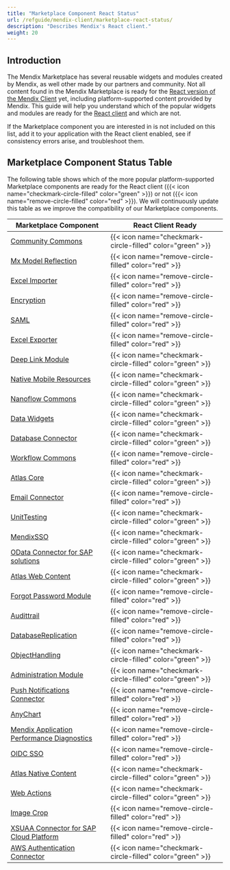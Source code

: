```yaml
---
title: "Marketplace Component React Status"
url: /refguide/mendix-client/marketplace-react-status/
description: "Describes Mendix's React client."
weight: 20
---
```


## Introduction

The Mendix Marketplace has several reusable widgets and modules created by Mendix, as well other made by our partners and community. Not all content found in the Mendix Marketplace is ready for the [React version of the Mendix Client](/releasenotes/studio-pro/10.7/#react-client) yet, including platform-supported content provided by Mendix. This guide will help you understand which of the popular widgets and modules are ready for the [React client](/refguide/mendix-client/react/) and which are not.

If the Marketplace component you are interested in is not included on this list, add it to your application with the React client enabled, see if consistency errors arise, and troubleshoot them.

## Marketplace Component Status Table

The following table shows which of the more popular platform-supported Marketplace components are ready for the React client ({{< icon name="checkmark-circle-filled" color="green" >}}) or not ({{< icon name="remove-circle-filled" color="red" >}}). We will continuously update this table as we improve the compatibility of our Marketplace components.

| Marketplace Component | React Client Ready |
| --- | --- |
| [Community Commons](https://marketplace.mendix.com/link/component/170) | {{< icon name="checkmark-circle-filled" color="green" >}} |
| [Mx Model Reflection](https://marketplace.mendix.com/link/component/69) | {{< icon name="remove-circle-filled" color="red" >}} |
| [Excel Importer](https://marketplace.mendix.com/link/component/72) | {{< icon name="remove-circle-filled" color="red" >}} |
| [Encryption](https://marketplace.mendix.com/link/component/1011) | {{< icon name="remove-circle-filled" color="red" >}} |
| [SAML](https://marketplace.mendix.com/link/component/1174) | {{< icon name="remove-circle-filled" color="red" >}} |
| [Excel Exporter](https://marketplace.mendix.com/link/component/726) | {{< icon name="remove-circle-filled" color="red" >}} |
| [Deep Link Module](https://marketplace.mendix.com/link/component/43) | {{< icon name="checkmark-circle-filled" color="green" >}} |
| [Native Mobile Resources](https://marketplace.mendix.com/link/component/109513) | {{< icon name="checkmark-circle-filled" color="green" >}} |
| [Nanoflow Commons](https://marketplace.mendix.com/link/component/109515) | {{< icon name="checkmark-circle-filled" color="green" >}} |
| [Data Widgets](https://marketplace.mendix.com/link/component/116540) | {{< icon name="checkmark-circle-filled" color="green" >}} |
| [Database Connector](https://marketplace.mendix.com/link/component/2888) | {{< icon name="checkmark-circle-filled" color="green" >}} |
| [Workflow Commons](https://marketplace.mendix.com/link/component/117066) | {{< icon name="remove-circle-filled" color="red" >}} |
| [Atlas Core](https://marketplace.mendix.com/link/component/117187) | {{< icon name="checkmark-circle-filled" color="green" >}} |
| [Email Connector](https://marketplace.mendix.com/link/component/120739) | {{< icon name="remove-circle-filled" color="red" >}} |
| [UnitTesting](https://marketplace.mendix.com/link/component/390) | {{< icon name="checkmark-circle-filled" color="green" >}} |
| [MendixSSO](https://marketplace.mendix.com/link/component/111349) | {{< icon name="checkmark-circle-filled" color="green" >}} |
| [OData Connector for SAP solutions](https://marketplace.mendix.com/link/component/74525) | {{< icon name="checkmark-circle-filled" color="green" >}} |
| [Atlas Web Content](https://marketplace.mendix.com/link/component/117183) | {{< icon name="checkmark-circle-filled" color="green" >}} |
| [Forgot Password Module](https://marketplace.mendix.com/link/component/1296) | {{< icon name="remove-circle-filled" color="red" >}} |
| [Audittrail](https://marketplace.mendix.com/link/component/138) | {{< icon name="remove-circle-filled" color="red" >}} |
| [DatabaseReplication](https://marketplace.mendix.com/link/component/160) | {{< icon name="remove-circle-filled" color="red" >}} |
| [ObjectHandling](https://marketplace.mendix.com/link/component/37114) | {{< icon name="checkmark-circle-filled" color="green" >}} |
| [Administration Module](https://marketplace.mendix.com/link/component/23513) | {{< icon name="checkmark-circle-filled" color="green" >}} |
| [Push Notifications Connector](https://marketplace.mendix.com/link/component/3003) | {{< icon name="remove-circle-filled" color="red" >}} |
| [AnyChart](https://marketplace.mendix.com/link/component/106517) | {{< icon name="remove-circle-filled" color="red" >}} |
| [Mendix Application Performance Diagnostics](https://marketplace.mendix.com/link/component/6127) | {{< icon name="remove-circle-filled" color="red" >}} |
| [OIDC SSO](https://marketplace.mendix.com/link/component/120371) | {{< icon name="remove-circle-filled" color="red" >}} |
| [Atlas Native Content](https://marketplace.mendix.com/link/component/117175) | {{< icon name="checkmark-circle-filled" color="green" >}} |
| [Web Actions](https://marketplace.mendix.com/link/component/114337) | {{< icon name="checkmark-circle-filled" color="green" >}} |
| [Image Crop](https://marketplace.mendix.com/link/component/254) | {{< icon name="remove-circle-filled" color="red" >}} |
| [XSUAA Connector for SAP Cloud Platform](https://marketplace.mendix.com/link/component/78091) | {{< icon name="remove-circle-filled" color="red" >}} |
| [AWS Authentication Connector](https://marketplace.mendix.com/link/component/120333) | {{< icon name="checkmark-circle-filled" color="green" >}} |
